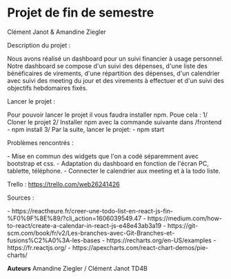 <h1>Projet de fin de semestre</h1>

Clément Janot & Amandine Ziegler

<p>Description du projet : </p>
Nous avons réalisé un dashboard pour un suivi financier à usage personnel. 
Notre dashboard se compose d'un suivi des dépenses, d'une liste des bénéficaires de virements, d'une répartition des dépenses, d'un calendrier avec suivi des meeting du jour et des virements à effectuer et d'un suivi des objectifs hebdomaires fixés.

<p>Lancer le projet :</p>
Pour pouvoir lancer le projet il vous faudra installer npm. 
Poue cela :
1/ Cloner le projet
2/ Installer npm avec la commande suivante dans /frontend
    - npm install
3/ Par la suite, lancer le projet: 
    - npm start

<p>Problèmes rencontrés : </p>
- Mise en commun des widgets que l'on a codé séparemment avec bootstrap et css. 
- Adaptation du dashboard en fonction de l'écran PC, tablette, téléphone. 
- Connecter le calendrier aux meeting et à la todo liste.

Trello : https://trello.com/web26241426

<p>Sources :</p>
- https://reactheure.fr/creer-une-todo-list-en-react-js-fin-%F0%9F%8E%89/?cli_action=1606039549.47 
- https://medium.com/how-to-react/create-a-calendar-in-react-js-e48e43ab3a19 
- https://git-scm.com/book/fr/v2/Les-branches-avec-Git-Branches-et-fusions%C2%A0%3A-les-bases
- https://recharts.org/en-US/examples
- https://fr.reactjs.org/
- https://apexcharts.com/react-chart-demos/pie-charts/

<b>Auteurs</b>
Amandine Ziegler / Clément Janot TD4B
